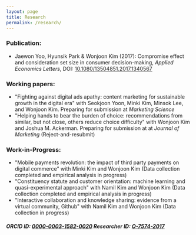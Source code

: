 ```yaml
---
layout: page
title: Research
permalink: /research/
---
```


### Publication:
* Jaewon Yoo, Hyunsik Park & Wonjoon Kim (2017): Compromise effect and consideration set size in consumer decision-making, _Applied Economics Letters_, DOI: [10.1080/13504851.2017.1340567](http://www.tandfonline.com/doi/abs/10.1080/13504851.2017.1340567)

### Working papers:
* "Fighting against digital ads apathy: content marketing for sustainable growth in the digital era" with Seokjoon Yoon, Minki Kim, Minsok Lee, and Wonjoon Kim. Preparing for submission at _Marketing Science_
* "Helping hands to bear the burden of choice: recommendations from similar, but not close, others reduce choice difficulty" with Wonjoon Kim and Joshua M. Ackerman. Preparing for submission at at _Journal of Marketing_ (Reject-and-resubmit)

### Work-in-Progress:
* "Mobile payments revolution: the impact of third party payments on digital commerce" with Minki Kim and Wonjoon Kim (Data collection completed and empirical analysis in progress)
* "Constituency statute and customer orientation: machine learning and quasi-experimental approach" with Namil Kim and Wonjoon Kim (Data collection completed and empirical analysis in progress)
* "Interactive collaboration and knowledge sharing: evidence from a virtual community, Github" with Namil Kim and Wonjoon Kim (Data collection in progress)

##### ORCID ID: [0000-0003-1582-0020](http://orcid.org/0000-0003-1582-0020) Researcher ID: [O-7574-2017](http://www.researcherid.com/Workspace.action)
